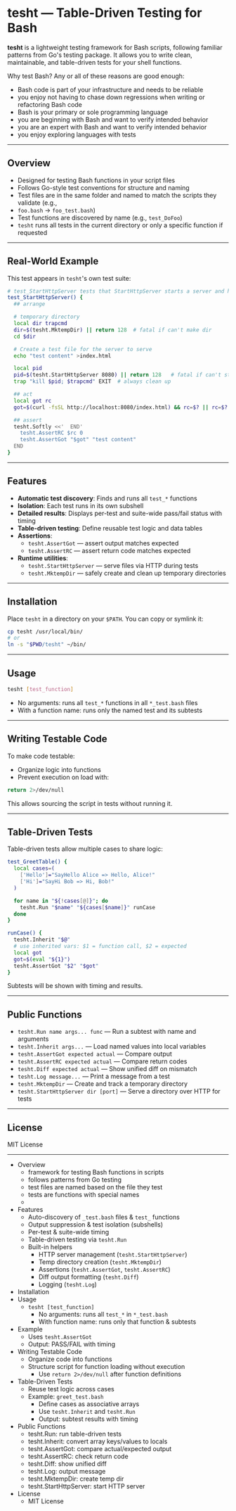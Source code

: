 # tesht — Table-Driven Testing for Bash

**tesht** is a lightweight testing framework for Bash scripts, following familiar patterns
from Go's testing package. It allows you to write clean, maintainable, and table-driven
tests for your shell functions.

Why test Bash?  Any or all of these reasons are good enough:

- Bash code is part of your infrastructure and needs to be reliable
- you enjoy not having to chase down regressions when writing or refactoring Bash code
- Bash is your primary or sole programming language
- you are beginning with Bash and want to verify intended behavior
- you are an expert with Bash and want to verify intended behavior
- you enjoy exploring languages with tests

--------------------------------------------------------------------------------------------

## Overview

- Designed for testing Bash functions in your script files
- Follows Go-style test conventions for structure and naming
- Test files are in the same folder and named to match the scripts they validate (e.g.,
- `foo.bash` → `foo_test.bash`)
- Test functions are discovered by name (e.g., `test_DoFoo`)
- `tesht` runs all tests in the current directory or only a specific function if requested

--------------------------------------------------------------------------------------------

## Real-World Example

This test appears in `tesht`'s own test suite:

``` bash
# test_StartHttpServer tests that StartHttpServer starts a server and handles errors.
test_StartHttpServer() {
  ## arrange

  # temporary directory
  local dir trapcmd
  dir=$(tesht.MktempDir) || return 128  # fatal if can't make dir
  cd $dir

  # Create a test file for the server to serve
  echo "test content" >index.html

  local pid
  pid=$(tesht.StartHttpServer 8080) || return 128   # fatal if can't start server
  trap "kill $pid; $trapcmd" EXIT  # always clean up

  ## act
  local got rc
  got=$(curl -fsSL http://localhost:8080/index.html) && rc=$? || rc=$?

  ## assert
  tesht.Softly <<'  END'
    tesht.AssertRC $rc 0
    tesht.AssertGot "$got" "test content"
  END
}
```

--------------------------------------------------------------------------------------------

## Features

- **Automatic test discovery**: Finds and runs all `test_*` functions
- **Isolation**: Each test runs in its own subshell
- **Detailed results**: Displays per-test and suite-wide pass/fail status with timing
- **Table-driven testing**: Define reusable test logic and data tables
- **Assertions**:
  - `tesht.AssertGot` — assert output matches expected
  - `tesht.AssertRC` — assert return code matches expected
- **Runtime utilities**:
  - `tesht.StartHttpServer` — serve files via HTTP during tests
  - `tesht.MktempDir` — safely create and clean up temporary directories

--------------------------------------------------------------------------------------------

## Installation

Place `tesht` in a directory on your `$PATH`. You can copy or symlink it:

``` bash
cp tesht /usr/local/bin/
# or
ln -s "$PWD/tesht" ~/bin/
```

--------------------------------------------------------------------------------------------

## Usage

``` bash
tesht [test_function]
```

- No arguments: runs all `test_*` functions in all `*_test.bash` files
- With a function name: runs only the named test and its subtests

--------------------------------------------------------------------------------------------

## Writing Testable Code

To make code testable:

- Organize logic into functions
- Prevent execution on load with:

``` bash
return 2>/dev/null
```

This allows sourcing the script in tests without running it.

--------------------------------------------------------------------------------------------

## Table-Driven Tests

Table-driven tests allow multiple cases to share logic:

``` bash
test_GreetTable() {
  local cases=(
    ['Hello']="SayHello Alice => Hello, Alice!"
    ['Hi']="SayHi Bob => Hi, Bob!"
  )

  for name in "${!cases[@]}"; do
    tesht.Run "$name" "${cases[$name]}" runCase
  done
}

runCase() {
  tesht.Inherit "$@"
  # use inherited vars: $1 = function call, $2 = expected
  local got
  got=$(eval "${1}")
  tesht.AssertGot "$2" "$got"
}
```

Subtests will be shown with timing and results.

--------------------------------------------------------------------------------------------

## Public Functions

- `tesht.Run name args... func` — Run a subtest with name and arguments
- `tesht.Inherit args...` — Load named values into local variables
- `tesht.AssertGot expected actual` — Compare output
- `tesht.AssertRC expected actual` — Compare return codes
- `tesht.Diff expected actual` — Show unified diff on mismatch
- `tesht.Log message...` — Print a message from a test
- `tesht.MktempDir` — Create and track a temporary directory
- `tesht.StartHttpServer dir [port]` — Serve a directory over HTTP for tests

--------------------------------------------------------------------------------------------

## License

MIT License


---


- Overview
  - framework for testing Bash functions in scripts
  - follows patterns from Go testing
  - test files are named based on the file they test
  - tests are functions with special names
  - 
- Features
  - Auto-discovery of `_test.bash` files & `test_` functions
  - Output suppression & test isolation (subshells)
  - Per-test & suite-wide timing
  - Table-driven testing via `tesht.Run`
  - Built-in helpers
    - HTTP server management (`tesht.StartHttpServer`)
    - Temp directory creation (`tesht.MktempDir`)
    - Assertions (`tesht.AssertGot`, `tesht.AssertRC`)
    - Diff output formatting (`tesht.Diff`)
    - Logging (`tesht.Log`)
- Installation
- Usage
  - `tesht [test_function]`
    - No arguments: runs all `test_*` in `*_test.bash`
    - With function name: runs only that function & subtests
- Example
   - Uses `tesht.AssertGot`
   - Output: PASS/FAIL with timing
- Writing Testable Code
  - Organize code into functions
  - Structure script for function loading without execution
    - Use `return 2>/dev/null` after function definitions
- Table-Driven Tests
  - Reuse test logic across cases
  - Example: `greet_test.bash`
    - Define cases as associative arrays
    - Use `tesht.Inherit` and `tesht.Run`
    - Output: subtest results with timing
- Public Functions
  - tesht.Run: run table-driven tests
  - tesht.Inherit: convert array keys/values to locals
  - tesht.AssertGot: compare actual/expected output
  - tesht.AssertRC: check return code
  - tesht.Diff: show unified diff
  - tesht.Log: output message
  - tesht.MktempDir: create temp dir
  - tesht.StartHttpServer: start HTTP server
- License
  - MIT License
